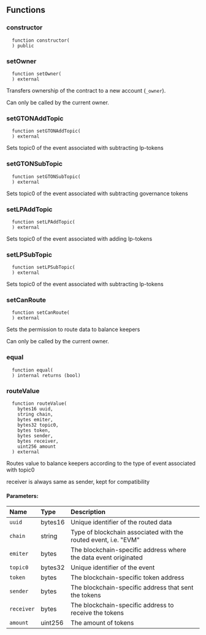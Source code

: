 


## Functions
### constructor
```solidity
  function constructor(
  ) public
```




### setOwner
```solidity
  function setOwner(
  ) external
```
Transfers ownership of the contract to a new account (`_owner`).

Can only be called by the current owner.


### setGTONAddTopic
```solidity
  function setGTONAddTopic(
  ) external
```
Sets topic0 of the event associated with subtracting lp-tokens



### setGTONSubTopic
```solidity
  function setGTONSubTopic(
  ) external
```
Sets topic0 of the event associated with subtracting governance tokens



### setLPAddTopic
```solidity
  function setLPAddTopic(
  ) external
```
Sets topic0 of the event associated with adding lp-tokens



### setLPSubTopic
```solidity
  function setLPSubTopic(
  ) external
```
Sets topic0 of the event associated with subtracting lp-tokens



### setCanRoute
```solidity
  function setCanRoute(
  ) external
```
Sets the permission to route data to balance keepers

Can only be called by the current owner.


### equal
```solidity
  function equal(
  ) internal returns (bool)
```




### routeValue
```solidity
  function routeValue(
    bytes16 uuid,
    string chain,
    bytes emiter,
    bytes32 topic0,
    bytes token,
    bytes sender,
    bytes receiver,
    uint256 amount
  ) external
```
Routes value to balance keepers according to the type of event associated with topic0

receiver is always same as sender, kept for compatibility

#### Parameters:
| Name | Type | Description                                                          |
| :--- | :--- | :------------------------------------------------------------------- |
|`uuid` | bytes16 | Unique identifier of the routed data
|`chain` | string | Type of blockchain associated with the routed event, i.e. "EVM"
|`emiter` | bytes | The blockchain-specific address where the data event originated
|`topic0` | bytes32 | Unique identifier of the event
|`token` | bytes | The blockchain-specific token address
|`sender` | bytes | The blockchain-specific address that sent the tokens
|`receiver` | bytes | The blockchain-specific address to receive the tokens
|`amount` | uint256 | The amount of tokens

